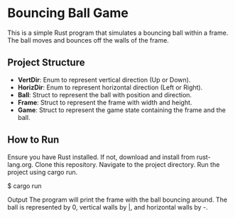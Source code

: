 # Bouncing Ball Game

This is a simple Rust program that simulates a bouncing ball within a frame. The ball moves and bounces off the walls of the frame. 

## Project Structure

- **VertDir**: Enum to represent vertical direction (Up or Down).
- **HorizDir**: Enum to represent horizontal direction (Left or Right).
- **Ball**: Struct to represent the ball with position and direction.
- **Frame**: Struct to represent the frame with width and height.
- **Game**: Struct to represent the game state containing the frame and the ball.


## How to Run
Ensure you have Rust installed. If not, download and install from rust-lang.org.
Clone this repository.
Navigate to the project directory.
Run the project using cargo run.

$ cargo run

Output
The program will print the frame with the ball bouncing around. The ball is represented by 0, vertical walls by |, and horizontal walls by -.
